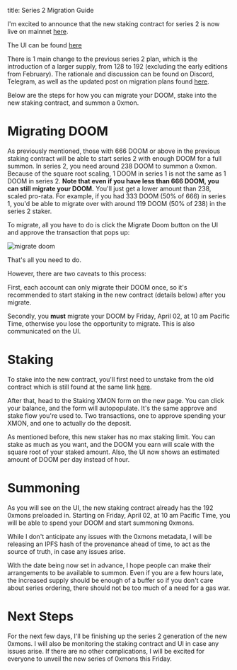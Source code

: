 title: Series 2 Migration Guide

I'm excited to announce that the new staking contract for series 2 is now live on mainnet [here](https://etherscan.io/address/0xA3300bfc13556Fa5146fFdE34e92a0230A1C3197). 

The UI can be found [here](https://0xmons.xyz/#/summon2)

There is 1 main change to the previous series 2 plan, which is the introduction of a larger supply, from 128 to 192 (excluding the early editions from February). The rationale and discussion can be found on Discord, Telegram, as well as the updated post on migration plans found [here](https://blog.0xmons.xyz/81127166310). 

Below are the steps for how you can migrate your DOOM, stake into the new staking contract, and summon a 0xmon.

# Migrating DOOM

As previously mentioned, those with 666 DOOM or above in the previous staking contract will be able to start series 2 with enough DOOM for a full summon. In series 2, you need around 238 DOOM to summon a 0xmon. Because of the square root scaling, 1 DOOM in series 1 is not the same as 1 DOOM in series 2. **Note that even if you have less than 666 DOOM, you can still migrate your DOOM.** You'll just get a lower amount than 238, scaled pro-rata. For example, if you had 333 DOOM (50% of 666) in series 1, you'd be able to migrate over with around 119 DOOM (50% of 238) in the series 2 staker.

To migrate, all you have to do is click the Migrate Doom button on the UI and approve the transaction that pops up:

![migrate doom](https://i.imgur.com/QECCDoE.png)

That's all you need to do.

However, there are two caveats to this process:

First, each account can only migrate their DOOM once, so it's recommended to start staking in the new contract (details below) after you migrate.

Secondly, you **must** migrate your DOOM by Friday, April 02, at 10 am Pacific Time, otherwise you lose the opportunity to migrate. This is also communicated on the UI.

# Staking 

To stake into the new contract, you'll first need to unstake from the old contract which is still found at the same link [here](https://0xmons.xyz/#/summon).

After that, head to the Staking XMON form on the new page. You can click your balance, and the form will autopopulate. It's the same approve and stake flow you're used to. Two transactions, one to approve spending your XMON, and one to actually do the deposit.

As mentioned before, this new staker has no max staking limit. You can stake as much as you want, and the DOOM you earn will scale with the square root of your staked amount. Also, the UI now shows an estimated amount of DOOM per day instead of hour.

# Summoning

As you will see on the UI, the new staking contract already has the 192 0xmons preloaded in. Starting on Friday, April 02, at 10 am Pacific Time, you will be able to spend your DOOM and start summoning 0xmons.

While I don't anticipate any issues with the 0xmons metadata, I will be releasing an IPFS hash of the provenance ahead of time, to act as the source of truth, in case any issues arise.

With the date being now set in advance, I hope people can make their arrangements to be available to summon. Even if you are a few hours late, the increased supply should be enough of a buffer so if you don't care about series ordering, there should not be too much of a need for a gas war.

# Next Steps

For the next few days, I'll be finishing up the series 2 generation of the new 0xmons. I will also be monitoring the staking contract and UI in case any issues arise. If there are no other complications, I will be excited for everyone to unveil the new series of 0xmons this Friday.

